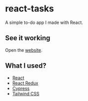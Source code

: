 # react-tasks

A simple to-do app I made with React.

## See it working

Open the [website](https://jorgemoreira-tasks.netlify.app/).

## What I used?

-   [React](https://reactjs.org/)
-   [React Redux](https://react-redux.js.org/)
-   [Cypress](https://www.cypress.io/)
-   [Tailwind CSS](https://tailwindcss.com/)
